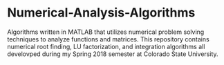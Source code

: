 # Numerical-Analysis-Algorithms
Algorithms written in MATLAB that utilizes numerical problem solving techniques to analyze functions and matrices. 
This repository contains numerical root finding, LU factorization, and integration algorithms all develovped during my Spring 2018 semester at Colorado State University.
